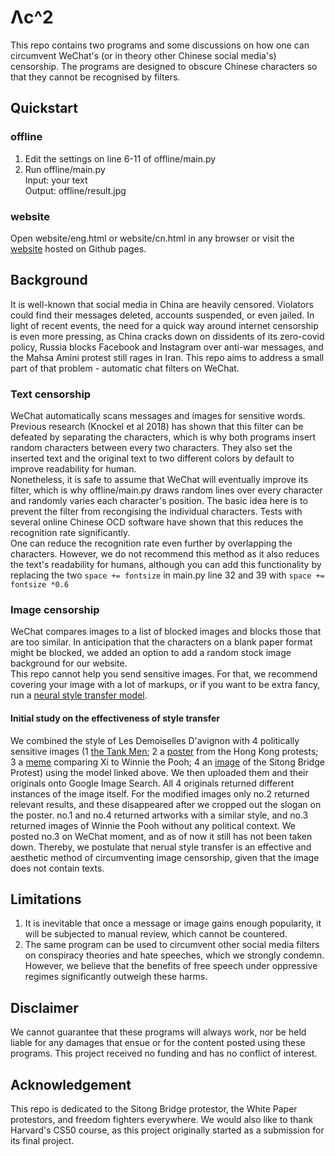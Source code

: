 # Λc^2
This repo contains two programs and some discussions on how one can circumvent WeChat's (or in theory other Chinese social media's) censorship. The programs are designed to obscure Chinese characters so that they cannot be recognised by filters.

## Quickstart
### offline
1. Edit the settings on line 6-11 of offline/main.py<br>
2. Run offline/main.py<br>
Input: your text<br>
Output: offline/result.jpg<br>
### website
Open website/eng.html or website/cn.html in any browser or visit the [website](https://brain-crypto.github.io/lambdaCsquared/website/eng) hosted on Github pages.<br>

## Background
It is well-known that social media in China are heavily censored. Violators could find their messages deleted, accounts suspended, or even jailed. In light of recent events, the need for a quick way around internet censorship is even more pressing, as China cracks down on dissidents of its zero-covid policy, Russia blocks Facebook and Instagram over anti-war messages, and the Mahsa Amini protest still rages in Iran. This repo aims to address a small part of that problem - automatic chat filters on WeChat. 

### Text censorship
WeChat automatically scans messages and images for sensitive words. Previous research (Knockel et al 2018) has shown that this filter can be defeated by separating the characters, which is why both programs insert random characters between every two characters. They also set the inserted text and the original text to two different colors by default to improve readability for human. <br>
Nonetheless, it is safe to assume that WeChat will eventually improve its filter, which is why offline/main.py draws random lines over every character and randomly varies each character's position. The basic idea here is to prevent the filter from recongising the individual characters. Tests with several online Chinese OCD software have shown that this reduces the recognition rate significantly. <br>
One can reduce the recognition rate even further by overlapping the characters. However, we do not recommend this method as it also reduces the text's readability for humans, although you can add this functionality by replacing the two `space += fontsize` in main.py line 32 and 39 with `space += fontsize *0.6` 

### Image censorship
WeChat compares images to a list of blocked images and blocks those that are too similar. In anticipation that the characters on a blank paper format might be blocked, we added an option to add a random stock image background for our website. <br>
This repo cannot help you send sensitive images. For that, we recommend covering your image with a lot of markups, or if you want to be extra fancy, run a [neural style transfer model](https://www.tensorflow.org/hub/tutorials/tf2_arbitrary_image_stylization).
#### Initial study on the effectiveness of style transfer
We combined the style of Les Demoiselles D'avignon with 4 politically sensitive images (1 [the Tank Men](https://upload.wikimedia.org/wikipedia/en/d/dd/Tank_Man_%28Tiananmen_Square_protester%29.jpg); 2 a [poster](https://cdn.cnn.com/cnnnext/dam/assets/190801115339-protest-art-hong-kong-22-super-169.jpg) from the Hong Kong protests; 3 a [meme](https://ichef.bbci.co.uk/news/976/cpsprodpb/5074/production/_96969502_78b75efc-37fe-449f-944e-0fa30805a597.jpg) comparing Xi to Winnie the Pooh; 4 an [image](https://d1i4t8bqe7zgj6.cloudfront.net/thumbnails/634957c08b967e521393f146/2022-10-14T121813Z_1_OV228914102022RP1_RTRMADC_0_CHINA-CONGRESS-PROTESTS-ROUGH-CUT.jpg) of the Sitong Bridge Protest) using the model linked above. We then uploaded them and their originals onto Google Image Search. All 4 originals returned different instances of the image itself. For the modified images only no.2 returned relevant results, and these disappeared after we cropped out the slogan on the poster. no.1 and no.4 returned artworks with a similar style, and no.3 returned images of Winnie the Pooh without any political context. We posted no.3 on WeChat moment, and as of now it still has not been taken down. Thereby, we postulate that nerual style transfer is an effective and aesthetic method of circumventing image censorship, given that the image does not contain texts. 

## Limitations 
1. It is inevitable that once a message or image gains enough popularity, it will be subjected to manual review, which cannot be countered. 
2. The same program can be used to circumvent other social media filters on conspiracy theories and hate speeches, which we strongly condemn. However, we believe that the benefits of free speech under oppressive regimes significantly outweigh these harms. 

## Disclaimer
We cannot guarantee that these programs will always work, nor be held liable for any damages that ensue or for the content posted using these programs. This project received no funding and has no conflict of interest. 

## Acknowledgement 
This repo is dedicated to the Sitong Bridge protestor, the White Paper protestors, and freedom fighters everywhere. We would also like to thank Harvard's CS50 course, as this project originally started as a submission for its final project. 
